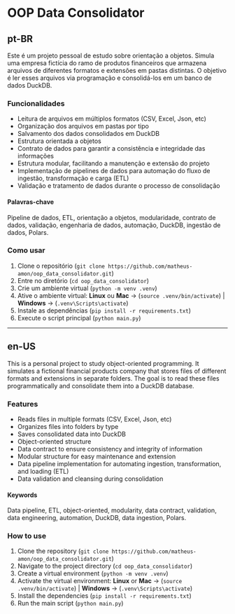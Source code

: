 # OOP Data Consolidator

## pt-BR

Este é um projeto pessoal de estudo sobre orientação a objetos. Simula uma empresa fictícia do ramo de produtos financeiros que armazena arquivos de diferentes formatos e extensões em pastas distintas. O objetivo é ler esses arquivos via programação e consolidá-los em um banco de dados DuckDB.

### Funcionalidades

- Leitura de arquivos em múltiplos formatos (CSV, Excel, Json, etc)
- Organização dos arquivos em pastas por tipo
- Salvamento dos dados consolidados em DuckDB
- Estrutura orientada a objetos
- Contrato de dados para garantir a consistência e integridade das informações
- Estrutura modular, facilitando a manutenção e extensão do projeto
- Implementação de pipelines de dados para automação do fluxo de ingestão, transformação e carga (ETL)
- Validação e tratamento de dados durante o processo de consolidação

#### Palavras-chave

Pipeline de dados, ETL, orientação a objetos, modularidade, contrato de dados, validação, engenharia de dados, automação, DuckDB, ingestão de dados, Polars.

### Como usar

1. Clone o repositório (`git clone https://github.com/matheus-amon/oop_data_consolidator.git`)
2. Entre no diretório (`cd oop_data_consolidator`)
3. Crie um ambiente virtual (`python -m venv .venv`)
4. Ative o ambiente virtual: **Linux** ou **Mac** → (`source .venv/bin/activate`) | **Windows** → (`.venv\Scripts\activate`)
5. Instale as dependências (`pip install -r requirements.txt`)
6. Execute o script principal (`python main.py`)

---

## en-US

This is a personal project to study object-oriented programming. It simulates a fictional financial products company that stores files of different formats and extensions in separate folders. The goal is to read these files programmatically and consolidate them into a DuckDB database.

### Features

- Reads files in multiple formats (CSV, Excel, Json, etc)
- Organizes files into folders by type
- Saves consolidated data into DuckDB
- Object-oriented structure
- Data contract to ensure consistency and integrity of information
- Modular structure for easy maintenance and extension
- Data pipeline implementation for automating ingestion, transformation, and loading (ETL)
- Data validation and cleansing during consolidation

#### Keywords

Data pipeline, ETL, object-oriented, modularity, data contract, validation, data engineering, automation, DuckDB, data ingestion, Polars.

### How to use

1. Clone the repository (`git clone https://github.com/matheus-amon/oop_data_consolidator.git`)
2. Navigate to the project directory (`cd oop_data_consolidator`)
3. Create a virtual environment (`python -m venv .venv`)
4. Activate the virtual environment: **Linux** or **Mac** → (`source .venv/bin/activate`) | **Windows** → (`.venv\Scripts\activate`)
5. Install the dependencies (`pip install -r requirements.txt`)
6. Run the main script (`python main.py`)

